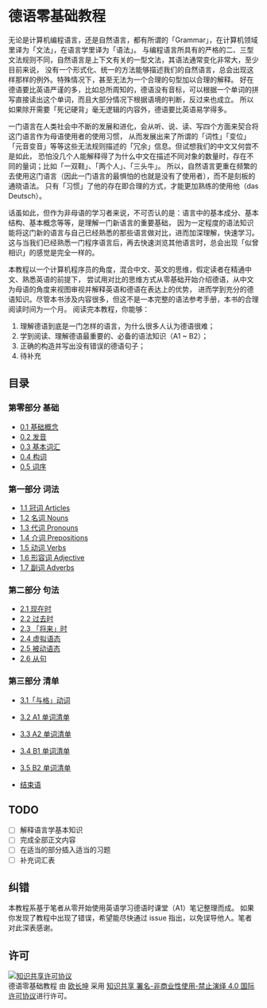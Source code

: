 # 德语零基础教程

无论是计算机编程语言，还是自然语言，都有所谓的「Grammar」，在计算机领域里译为「文法」，在语言学里译为「语法」。
与编程语言所具有的严格的二、三型文法规则不同，自然语言是上下文有关的一型文法，其语法通常变化非常大，至少目前来说，
没有一个形式化、统一的方法能够描述我们的自然语言，总会出现这样那样的例外。特殊情况下，甚至无法为一个合理的句型加以合理的解释。
好在德语要比英语严谨的多，比如总所周知的，德语没有音标，可以根据一个单词的拼写直接读出这个单词，而且大部分情况下根据语境的判断，反过来也成立。
所以如果除开需要「死记硬背」毫无逻辑的内容外，德语要比英语易学得多。

一门语言在人类社会中不断的发展和进化，会从听、说、读、写四个方面来契合将这门语言作为母语使用者的使用习惯，
从而发展出来了所谓的「词性」「变位」「元音变音」等等这些无法规则描述的「冗余」信息。但试想我们的中文又何尝不是如此，
恐怕没几个人能解释得了为什么中文在描述不同对象的数量时，存在不同的量词；比如「一双鞋」、「两个人」、「三头牛」。
所以，自然语言更重在频繁的去使用这门语言（因此一门语言的最惧怕的也就是没有了使用者），而不是刻板的通晓语法。
只有「习惯」了他的存在即合理的方式，才能更加熟练的使用他（das Deutsch）。

话虽如此，但作为非母语的学习者来说，不可否认的是：语言中的基本成分、基本结构、基本概念等等，是理解一门新语言的重要基础，
因为一定程度的语法知识能将这门新的语言与自己已经熟悉的那些语言做对比，进而加深理解，快速学习。
这与当我们已经熟悉一门程序语言后，再去快速浏览其他语言时，总会出现「似曾相识」的感觉是完全一样的。

本教程以一个计算机程序员的角度，混合中文、英文的思维，假定读者在精通中文、熟悉英语的前提下，
尝试用对比的思维方式从零基础开始介绍德语，从中文为母语的角度来视图审视并解释英语和德语在表达上的优势，
进而学到充分的德语知识。尽管本书涉及内容很多，但这不是一本完整的语法参考手册，本书的合理阅读时间为一个月。
阅读完本教程，你能够：

1. 理解德语到底是一门怎样的语言，为什么很多人认为德语很难；
2. 学到阅读、理解德语最重要的、必备的语法知识（A1 ~ B2）；
3. 正确的构造并写出没有错误的德语句子；
4. 待补充

## 目录

### 第零部分 基础

- [0.1 基础概念](grammar/basis.md)
- [0.2 发音](grammar/pronounciation.md)
- [0.3 基本词汇](grammar/base.md)
- [0.4 构词](grammar/formation.md)
- [0.5 词序](grammar/order.md)

### 第一部分 词法

- [1.1 冠词 Articles](grammar/articles.md)
- [1.2 名词 Nouns](grammar/nouns.md)
- [1.3 代词 Pronouns](grammar/pronouns.md)
- [1.4 介词 Prepositions](grammar/prepositions.md)
- [1.5 动词 Verbs](grammar/verbs.md)
- [1.6 形容词 Adjective](grammar/adjectives.md)
- [1.7 副词 Adverbs](grammar/advers.md)

### 第二部分 句法

- [2.1 现在时](grammar/present.md)
- [2.2 过去时](grammar/past.md)
- [2.3 「将来」时](grammar/future.md)
- [2.4 虚拟语态](grammar/subjunctive.md)
- [2.5 被动语态](grammar/passive.md)
- [2.6 从句](grammar/linkers.md)

### 第三部分 清单

- [3.1「与格」动词](wordlist/dative-verbs.md)
- [3.2 A1 单词清单]()
- [3.3 A2 单词清单]()
- [3.4 B1 单词清单]()
- [3.5 B2 单词清单]()

- [结束语](end.md)

## TODO

- [ ] 解释语言学基本知识
- [ ] 完成全部正文内容
- [ ] 在适当的部分插入适当的习题
- [ ] 补充词汇表

## 纠错

本教程系基于笔者从零开始使用英语学习德语时课堂（A1）笔记整理而成。
如果你发现了教程中出现了错误，希望能尽快通过 issue 指出，以免误导他人。笔者对此深表感谢。

## 许可

<a rel="license" href="http://creativecommons.org/licenses/by-nc-nd/4.0/"><img alt="知识共享许可协议" style="border-width:0" src="https://i.creativecommons.org/l/by-nc-nd/4.0/88x31.png" /></a><br /><span xmlns:dct="http://purl.org/dc/terms/" href="http://purl.org/dc/dcmitype/Text" property="dct:title" rel="dct:type">德语零基础教程</span> 由 <a xmlns:cc="http://creativecommons.org/ns#" href="https://changkun.us/" property="cc:attributionName" rel="cc:attributionURL">欧长坤</a> 采用 <a rel="license" href="http://creativecommons.org/licenses/by-nc-nd/4.0/">知识共享 署名-非商业性使用-禁止演绎 4.0 国际 许可协议</a>进行许可。